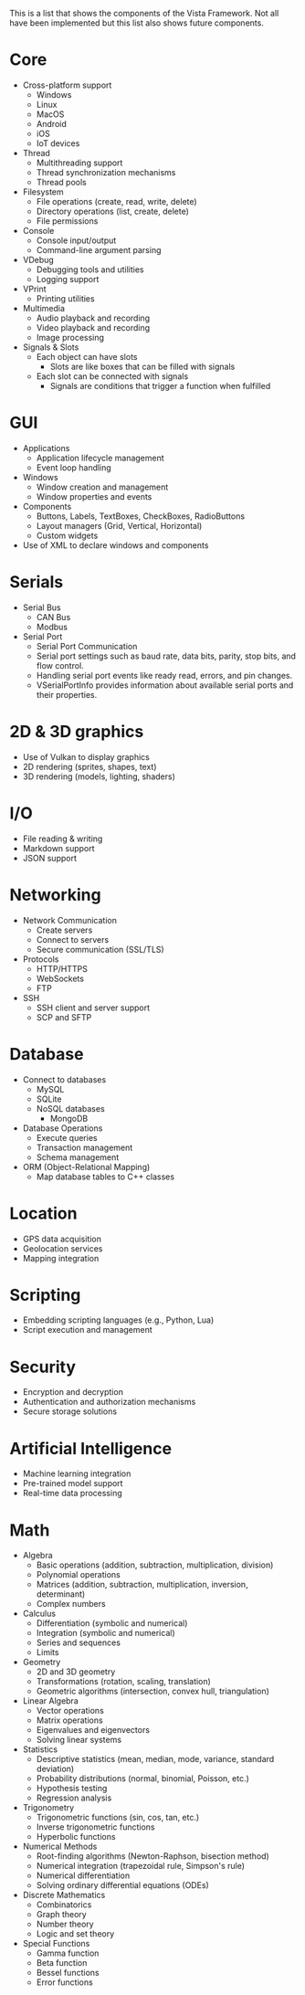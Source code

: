 This is a list that shows the components of the Vista Framework. Not all have been implemented but this list also shows future components.

# Core
* Cross-platform support
  * Windows
  * Linux
  * MacOS
  * Android
  * iOS
  * IoT devices
* Thread
  * Multithreading support
  * Thread synchronization mechanisms
  * Thread pools
* Filesystem
  * File operations (create, read, write, delete)
  * Directory operations (list, create, delete)
  * File permissions
* Console
  * Console input/output
  * Command-line argument parsing
* VDebug
  * Debugging tools and utilities
  * Logging support
* VPrint
  * Printing utilities
* Multimedia
  * Audio playback and recording
  * Video playback and recording
  * Image processing
* Signals & Slots
  * Each object can have slots
    * Slots are like boxes that can be filled with signals
  * Each slot can be connected with signals
    * Signals are conditions that trigger a function when fulfilled

# GUI
* Applications
  * Application lifecycle management
  * Event loop handling
* Windows
  * Window creation and management
  * Window properties and events
* Components
  * Buttons, Labels, TextBoxes, CheckBoxes, RadioButtons
  * Layout managers (Grid, Vertical, Horizontal)
  * Custom widgets
* Use of XML to declare windows and components

# Serials
* Serial Bus
  * CAN Bus
  * Modbus
* Serial Port
  * Serial Port Communication
  * Serial port settings such as baud rate, data bits, parity, stop bits, and flow control.
  * Handling serial port events like ready read, errors, and pin changes.
  * VSerialPortInfo provides information about available serial ports and their properties.

# 2D & 3D graphics
* Use of Vulkan to display graphics
* 2D rendering (sprites, shapes, text)
* 3D rendering (models, lighting, shaders)

# I/O
* File reading & writing
* Markdown support
* JSON support

# Networking
* Network Communication
  * Create servers
  * Connect to servers
  * Secure communication (SSL/TLS)
* Protocols
  * HTTP/HTTPS
  * WebSockets
  * FTP
* SSH
  * SSH client and server support
  * SCP and SFTP

# Database
* Connect to databases
  * MySQL
  * SQLite
  * NoSQL databases
    * MongoDB
* Database Operations
  * Execute queries
  * Transaction management
  * Schema management
* ORM (Object-Relational Mapping)
  * Map database tables to C++ classes

# Location
* GPS data acquisition 
* Geolocation services 
* Mapping integration

# Scripting
  * Embedding scripting languages (e.g., Python, Lua)
  * Script execution and management

# Security
* Encryption and decryption
* Authentication and authorization mechanisms
* Secure storage solutions

# Artificial Intelligence
* Machine learning integration 
* Pre-trained model support
* Real-time data processing

# Math
* Algebra
  * Basic operations (addition, subtraction, multiplication, division)
  * Polynomial operations
  * Matrices (addition, subtraction, multiplication, inversion, determinant)
  * Complex numbers
* Calculus
  * Differentiation (symbolic and numerical)
  * Integration (symbolic and numerical)
  * Series and sequences
  * Limits
* Geometry
  * 2D and 3D geometry
  * Transformations (rotation, scaling, translation)
  * Geometric algorithms (intersection, convex hull, triangulation)
* Linear Algebra
  * Vector operations
  * Matrix operations
  * Eigenvalues and eigenvectors
  * Solving linear systems
* Statistics
  * Descriptive statistics (mean, median, mode, variance, standard deviation)
  * Probability distributions (normal, binomial, Poisson, etc.)
  * Hypothesis testing
  * Regression analysis
* Trigonometry
  * Trigonometric functions (sin, cos, tan, etc.)
  * Inverse trigonometric functions
  * Hyperbolic functions
* Numerical Methods
  * Root-finding algorithms (Newton-Raphson, bisection method)
  * Numerical integration (trapezoidal rule, Simpson's rule)
  * Numerical differentiation
  * Solving ordinary differential equations (ODEs)
* Discrete Mathematics
  * Combinatorics
  * Graph theory
  * Number theory
  * Logic and set theory
* Special Functions
  * Gamma function
  * Beta function
  * Bessel functions
  * Error functions
